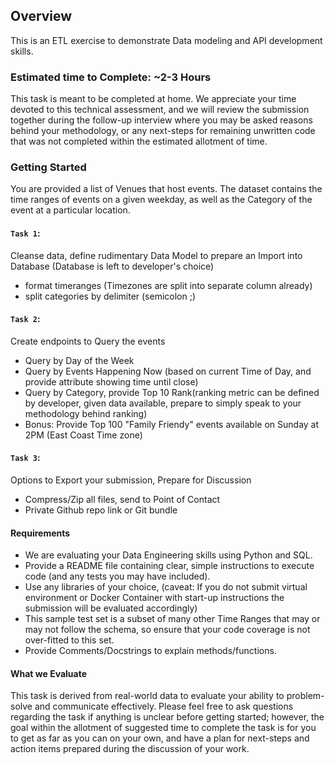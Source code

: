 <!-- ABOUT THE PROJECT -->
## Overview

This is an ETL exercise to demonstrate Data modeling and API development skills.

### Estimated time to Complete: ~2-3 Hours

This task is meant to be completed at home. We appreciate your time devoted to this technical assessment, and we 
will review the submission together during the follow-up interview where you may be asked reasons behind your
methodology, or any next-steps for remaining unwritten code that was not completed within the estimated allotment of time.


<!-- GETTING STARTED -->
### Getting Started

You are provided a list of Venues that host events. The dataset contains the 
time ranges of events on a given weekday, as well as the Category of the event at a particular location.

#### `Task 1`:
 Cleanse data, define rudimentary Data Model to prepare an Import into Database (Database is left to developer's choice)
 - format timeranges (Timezones are split into separate column already)
 - split categories by delimiter (semicolon ;)

#### `Task 2`:
 Create endpoints to Query the events
 - Query by Day of the Week
 - Query by Events Happening Now (based on current Time of Day, and provide attribute showing time until close)
 - Query by Category, provide Top 10 Rank(ranking metric can be defined by developer, given data available, prepare to simply speak to your methodology behind ranking)
 - Bonus: Provide Top 100 "Family Friendy" events available on Sunday at 2PM (East Coast Time zone)

#### `Task 3`:
Options to Export your submission, Prepare for Discussion
 - Compress/Zip all files, send to Point of Contact
 - Private Github repo link or Git bundle

#### Requirements
 - We are evaluating your Data Engineering skills using Python and SQL.
 - Provide a README file containing clear, simple instructions to execute code (and any tests you may have included).
 - Use any libraries of your choice, (caveat: If you do not submit virtual environment or Docker Container with start-up instructions the submission will be evaluated accordingly)
 - This sample test set is a subset of many other Time Ranges that may or may not follow the schema, so ensure that your code coverage is not over-fitted to this set.
 - Provide Comments/Docstrings to explain methods/functions.

#### What we Evaluate
This task is derived from real-world data to evaluate your ability to problem-solve and communicate effectively.
Please feel free to ask questions regarding the task if anything is unclear before getting started; however, the goal within the allotment of suggested time to complete the task
is for you to get as far as you can on your own, and have a plan for next-steps and action items prepared during the discussion of your work.
